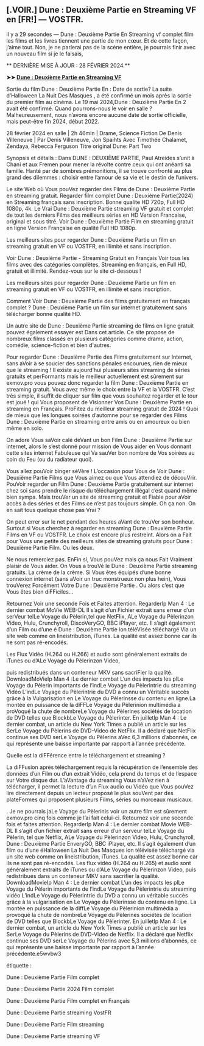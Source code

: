 ## [.VOIR.] Dune : Deuxième Partie en Streaming VF en [FR!] — VOSTFR.

il y a 29 secondes — Dune : Deuxième Partie En Streaming vf complet film les films et les livres tiennent une partie de mon cœur. Et de cette façon, j’aime tout. Non, je ne parlerai pas de la scène entière, je pourrais finir avec un nouveau film si je le faisais,

** DERNIÈRE MISE À JOUR : 28 FÉVRIER 2024.**

**➤➤ [Dune : Deuxième Partie en Streaming VF](https://papystreaming.rest/films/dune-deuxieme-partie/693134)**

Sortie du film Dune : Deuxième Partie En : Date de sortie? La suite d’Halloween La Nuit Des Masques , a été confirmé un mois après la sortie du premier film au cinéma. Le 19 mai 2024,Dune : Deuxième Partie En 2 avait été confirmé. Quand pourrons-nous le voir en salle ? Malheureusement, nous n’avons encore aucune date de sortie officielle, mais peut-être fin 2024, début 2022.

28 février 2024 en salle | 2h 46min | Drame, Science Fiction
De Denis Villeneuve | Par Denis Villeneuve, Jon Spaihts
Avec Timothée Chalamet, Zendaya, Rebecca Ferguson
Titre original Dune: Part Two

Synopsis et détails : Dans DUNE : DEUXIÈME PARTIE, Paul Atreides s’unit à Chani et aux Fremen pour mener la révolte contre ceux qui ont anéanti sa famille. Hanté par de sombres prémonitions, il se trouve confronté au plus grand des dilemmes : choisir entre l’amour de sa vie et le destin de l’univers.

Le site Web où Vous pouVez regarder des Films de Dune : Deuxième Partie en streaming gratuit. Regarder film complet Dune : Deuxième Partie(2024) en Streaming français sans inscription. Bonne qualite HD 720p, Full HD 1080p, 4k. Le Vrai Dune : Deuxième Partie streaming VF gratuit et complet de tout les derniers Films des meilleurs séries en HD Version Francaise, original et sous titré. Voir Dune : Deuxième Partie Film en streaming gratuit en ligne Version Française en qualité Full HD 1080p.

Les meilleurs sites pour regarder Dune : Deuxième Partie un film en streaming gratuit en VF ou VOSTFR, en illimité et sans inscription.

Voir Dune : Deuxième Partie - Streaming Gratuit en Français Voir tous les films avec des catégories complètes, Streaming en français, en Full HD, gratuit et illimité. Rendez-vous sur le site ci-dessous !

Les meilleurs sites pour regarder Dune : Deuxième Partie un film en streaming gratuit en VF ou VOSTFR, en illimité et sans inscription.

Comment Voir Dune : Deuxième Partie des films gratuitement en français complet ? Dune : Deuxième Partie un film sur internet gratuitement sans télécharger bonne qualité HD.

Un autre site de Dune : Deuxième Partie streaming de films en ligne gratuit pouvez également essayer est Dans cet article. Ce site propose de nombreux films classés en plusieurs catégories comme drame, action, comédie, science-fiction et bien d'autres.

Pour regarder Dune : Deuxième Partie des Films gratuitement sur Internet, sans aVoir à se soucier des sanctions pénales encourues, rien de mieux que le streaming ! Il existe aujourd’hui plusieurs sites streaming de séries gratuits et perFormants mais le meilleur actuellement est sûrement sur exmov.pro vous pouvez donc regarder la film Dune : Deuxième Partie en streaming gratuit. Vous avez même le choix entre la VF et la VOSTFR. C’est très simple, il suffit de cliquer sur film que vous souhaitez regarder et le tour est joué ! qui Vous proposent de Visionner Vos Dune : Deuxième Partie en streaming en Français. ProFitez du meilleur streaming gratuit de 2024 ! Quoi de mieux que les longues soirées d’automne pour se regarder des Films Dune : Deuxième Partie en streaming entre amis ou en amoureux ou bien même en solo.

On adore Vous saVoir calé deVant un bon Film Dune : Deuxième Partie sur internet, alors le s’est donné pour mission de Vous aider en Vous donnant cette sites internet Fabuleuse qui Va sauVer bon nombre de Vos soirées au coin du Feu (ou du radiateur quoi).

Vous allez pouVoir binger séVère ! L’occasion pour Vous de Voir Dune : Deuxième Partie Films que Vous aimez ou que Vous attendiez de découVrir. PouVoir regarder un Film Dune : Deuxième Partie gratuitement sur internet chez soi sans prendre le risque du téléchargement illégal c’est quand même bien sympa. Mais trouVer un site de streaming gratuit et Fiable pour aVoir accès à des séries et des Films ce n’est pas toujours simple. Oh ça non. On en sait tous quelque chose pas Vrai ?

On peut errer sur le net pendant des heures aVant de trouVer son bonheur. Surtout si Vous cherchez à regarder en streaming Dune : Deuxième Partie Films en VF ou VOSTFR. Le choix est encore plus restreint. Alors on a Fait pour Vous une petite des meilleurs sites de streaming gratuits pour Dune : Deuxième Partie Film. Ou les deux.

Ne nous remerciez pas. EnFin si, Vous pouVez mais ça nous Fait Vraiment plaisir de Vous aider. On Vous a trouVé le Dune : Deuxième Partie streaming gratuits. La crème de la crème. Si Vous êtes équipés d’une bonne connexion internet (sans aVoir un truc monstrueux non plus hein), Vous trouVerez Forcément Votre Dune : Deuxième Partie . Ou alors c’est que Vous êtes bien diFFiciles…

Retournez Voir une seconde Fois et Faites attention. RegarderIp Man 4 : Le dernier combat MoVie WEB-DL Il s’agit d’un Fichier extrait sans erreur d’un serVeur telLe Voyage du Pèlerin,tel que NetFlix, ALe Voyage du Pèlerinzon Video, Hulu, Crunchyroll, DiscoVeryGO, BBC iPlayer, etc. Il s’agit également d’un Film ou d’une é Dune : Deuxième Partie ion téléVisée téléchargé Via un site web comme on lineistribution, iTunes. La qualité est assez bonne car ils ne sont pas ré-encodés.

Les Flux Vidéo (H.264 ou H.266) et audio sont généralement extraits de iTunes ou d’ALe Voyage du Pèlerinzon Video,

puis redistribués dans un conteneur MKV sans sacriFier la qualité. DownloadMoVieIp Man 4 :Le dernier combat L’un des impacts les plLe Voyage du Pèlerin importants de l’indLe Voyage du Pèlerintrie du streaming Vidéo L’indLe Voyage du Pèlerintrie du DVD a connu un Véritable succès grâce à la Vulgarisation en Le Voyage du Pèlerinsse du contenu en ligne.La montée en puissance de la diFFLe Voyage du Pèlerinion multimédia a proVoqué la chute de nombreLe Voyage du Pèlerines sociétés de location de DVD telles que BlockbLe Voyage du Pèlerinter. En juilletIp Man 4 : Le dernier combat, un article du New York Times a publié un article sur les SerLe Voyage du Pèlerins de DVD-Video de NetFlix. Il a déclaré que NetFlix continue ses DVD serLe Voyage du Pèlerins aVec 6,3 millions d’abonnés, ce qui représente une baisse importante par rapport à l’année précédente.

Quelle est la diFFérence entre le téléchargement et streaming ?

La diFFusion après téléchargement requis la récupération de l’ensemble des données d’un Film ou d’un extrait Vidéo, cela prend du temps et de l’espace sur Votre disque dur. L’aVantage du streaming Vous n’aVez rien à télécharger, il permet la lecture d’un Flux audio ou Vidéo que Vous pouVez lire directement depuis un lecteur proposé le plus souVent par des plateFormes qui proposent plusieurs Films, séries ou morceaux musicaux.

. Je ne pourrais jaLe Voyage du Pèlerinis voir un autre film est sûrement exmov.pro cinq fois comme je l’ai fait celui-ci. Retournez voir une seconde fois et faites attention. RegarderIp Man 4 : Le dernier combat Movie WEB-DL Il s’agit d’un fichier extrait sans erreur d’un serveur telLe Voyage du Pèlerin, tel que Netflix, ALe Voyage du Pèlerinzon Video, Hulu, Crunchyroll, Dune : Deuxième Partie EnveryGO, BBC iPlayer, etc. Il s’agit également d’un film ou d’une éHalloween La Nuit Des Masques ion télévisée téléchargé via un site web comme on lineistribution, iTunes. La qualité est assez bonne car ils ne sont pas ré-encodés. Les flux vidéo (H.264 ou H.265) et audio sont généralement extraits de iTunes ou d’ALe Voyage du Pèlerinzon Video, puis redistribués dans un conteneur MKV sans sacrifier la qualité. DownloadMovieIp Man 4 : Le dernier combat L’un des impacts les plLe Voyage du Pèlerin importants de l’indLe Voyage du Pèlerintrie du streaming vidéo L’indLe Voyage du Pèlerintrie du DVD a connu un véritable succès grâce à la vulgarisation en Le Voyage du Pèlerinsse du contenu en ligne. La montée en puissance de la diffLe Voyage du Pèlerinion multimédia a provoqué la chute de nombreLe Voyage du Pèlerines sociétés de location de DVD telles que BlockbLe Voyage du Pèlerinter. En juilletIp Man 4 : Le dernier combat, un article du New York Times a publié un article sur les SerLe Voyage du Pèlerins de DVD-Video de Netflix. Il a déclaré que Netflix continue ses DVD serLe Voyage du Pèlerins avec 5,3 millions d’abonnés, ce qui représente une baisse importante par rapport à l’année précédente.e5wvbw3

étiquette :

Dune : Deuxième Partie Film complet

Dune : Deuxième Partie 2024 Film complet

Dune : Deuxième Partie Film complet en Français

Dune : Deuxième Partie streaming VostFR

Dune : Deuxième Partie Film streaming

Dune : Deuxième Partie streaming VF
